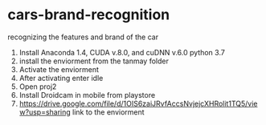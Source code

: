 # cars-brand-recognition
recognizing the features and brand of the car
1. Install Anaconda 1.4, CUDA v.8.0, and cuDNN v.6.0 python 3.7
2. install the enviorment from the tanmay folder
3. Activate the enviorment
4. After activating enter idle
5. Open proj2
6. Install Droidcam in mobile from playstore
7. https://drive.google.com/file/d/1OIS6zaiJRvfAccsNvjejcXHRolit1TQ5/view?usp=sharing link to the enviorment
